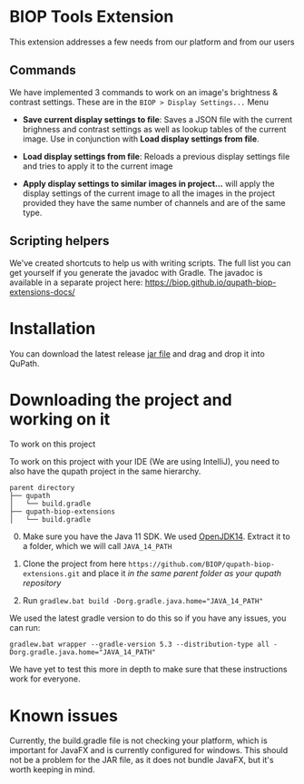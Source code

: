 # BIOP Tools Extension

This extension addresses a few needs from our platform and from our users

## Commands

We have implemented 3 commands to work on an image's brightness & contrast settings. These are in the `BIOP > Display Settings...` Menu
 
 * **Save current display settings to file**: Saves a JSON file with the current brighness and contrast settings as well as lookup tables of the current image. Use in conjunction with **Load display settings from file**.
 
 * **Load display settings from file**: Reloads a previous display settings file and tries to apply it to the current image
 
 * **Apply display settings to similar images in project...** will apply the display settings of the current image to all the images in the project provided they have the same number of channels and are of the same type.
 
 ## Scripting helpers
 
 We've created shortcuts to help us with writing scripts. The full list you can get yourself if you generate the javadoc with Gradle. The javadoc is available in a separate project here: https://biop.github.io/qupath-biop-extensions-docs/
 
 # Installation

 You can download the latest release [jar file](https://github.com/BIOP/qupath-biop-extensions/releases) and drag and drop it into QuPath.
 
 # Downloading the project and working on it
 
To work on this project

To work on this project with your IDE (We are using IntelliJ), you need to also have the qupath project in the same hierarchy.
```
parent directory
├── qupath
│   └── build.gradle
├── qupath-biop-extensions
│   └── build.gradle
```

0. Make sure you have the Java 11 SDK. We used [OpenJDK14](https://jdk.java.net/14/). Extract it to a folder, which we will call `JAVA_14_PATH`
1. Clone the project from here `https://github.com/BIOP/qupath-biop-extensions.git` and place it *in the same parent folder as your qupath repository*

2. Run `gradlew.bat build -Dorg.gradle.java.home="JAVA_14_PATH"`

We used the latest gradle version to do this so if you have any issues, you can run:

`gradlew.bat wrapper --gradle-version 5.3 --distribution-type all -Dorg.gradle.java.home="JAVA_14_PATH"`

We have yet to test this more in depth to make sure that these instructions work for everyone. 

# Known issues
Currently, the build.gradle file is not checking your platform, which is important for JavaFX and is currently configured for windows. This should not be a problem for the JAR file, as it does not bundle JavaFX, but it's worth keeping in mind. 
